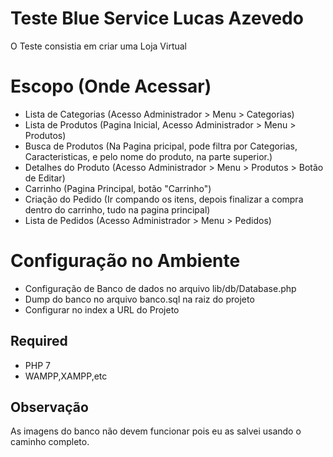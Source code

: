 # Teste Blue Service Lucas Azevedo
O Teste consistia em criar uma Loja Virtual 

# Escopo (Onde Acessar)
 - Lista de Categorias (Acesso Administrador > Menu > Categorias)
 - Lista de Produtos (Pagina Inicial, Acesso Administrador > Menu > Produtos)
 - Busca de Produtos (Na Pagina pricipal, pode filtra por Categorias, Caracteristicas, e pelo nome do produto, na parte superior.)
 - Detalhes do Produto (Acesso Administrador > Menu > Produtos > Botão de Editar)
 - Carrinho (Pagina Principal, botão "Carrinho")
 - Criação do Pedido (Ir compando os itens, depois finalizar a compra dentro do carrinho, tudo na pagina principal)
 - Lista de Pedidos (Acesso Administrador > Menu > Pedidos)



# Configuração no Ambiente
- Configuração de Banco de dados no arquivo lib/db/Database.php
- Dump do banco no arquivo banco.sql na raiz do projeto
- Configurar no index a URL do Projeto

## Required
* PHP 7
* WAMPP,XAMPP,etc


## Observação
As imagens do banco não devem funcionar pois eu as salvei usando o caminho completo.